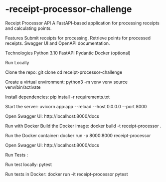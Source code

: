 # -receipt-processor-challenge

Receipt Processor API
A FastAPI-based application for processing receipts and calculating points.

Features
Submit receipts for processing.
Retrieve points for processed receipts.
Swagger UI and OpenAPI documentation.

Technologies
Python 3.10
FastAPI
Pydantic
Docker (optional)

<!-- Getting Started -->

Run Locally

Clone the repo:
git clone <repo-url>
cd receipt-processor-challenge

Create a virtual environment:
python3 -m venv venv
source venv/bin/activate 

Install dependencies:
pip install -r requirements.txt

Start the server:
uvicorn app:app --reload --host 0.0.0.0 --port 8000

Open Swagger UI:
http://localhost:8000/docs

Run with Docker
Build the Docker image:
docker build -t receipt-processor .

Run the Docker container:
docker run -p 8000:8000 receipt-processor

Open Swagger UI:
http://localhost:8000/docs

Run Tests :

Run test locally:
pytest

Run tests in Docker:
docker run -it receipt-processor pytest

